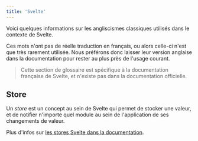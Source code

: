 ```yaml
---
title: 'Svelte'
---
```


Voici quelques informations sur les angliscismes classiques utilisés dans le contexte de Svelte.

Ces mots n'ont pas de réelle traduction en français, ou alors celle-ci n'est que très rarement utilisée. Nous préférons donc laisser leur version anglaise dans la documentation pour rester au plus près de l'usage courant.

> Cette section de glossaire est spécifique à la documentation française de Svelte, et n'existe pas dans la documentation officielle.

## Store

Un _store_ est un concept au sein de Svelte qui permet de stocker une valeur, et de notifier n'importe quel module au sein de l'application de ses changements de valeur.

Plus d'infos sur [les stores Svelte dans la documentation](/docs/svelte-store).
